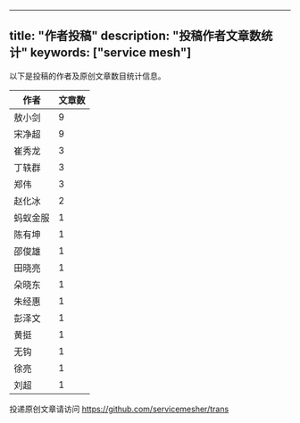 
---
title: "作者投稿"
description: "投稿作者文章数统计"
keywords: ["service mesh"]
---

以下是投稿的作者及原创文章数目统计信息。

| 作者 | 文章数 |
| ---- | ---- |
|敖小剑 | 9|
|宋净超 | 9|
|崔秀龙 | 3|
|丁轶群 | 3|
|郑伟 | 3|
|赵化冰 | 2|
|蚂蚁金服 | 1|
|陈有坤 | 1|
|邵俊雄 | 1|
|田晓亮 | 1|
|朵晓东 | 1|
|朱经惠 | 1|
|彭泽文 | 1|
|黄挺 | 1|
|无钩 | 1|
|徐亮 | 1|
|刘超 | 1|
投递原创文章请访问 https://github.com/servicemesher/trans
